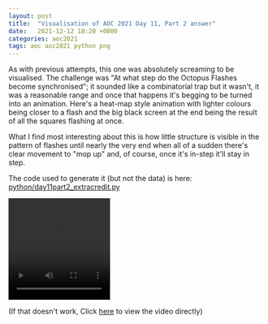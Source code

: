 ```yaml
---
layout: post
title:  "Visualisation of AOC 2021 Day 11, Part 2 answer"
date:   2021-12-12 18:20 +0000
categories: aoc2021
tags: aoc aoc2021 python png
---
```


As with previous attempts, this one was absolutely screaming to be visualised.
The challenge was "At what step do the Octopus Flashes become synchronised"; it
sounded like a combinatorial trap but it wasn't, it was a reasonable range and
once that happens it's begging to be turned into an animation. Here's a 
heat-map style animation with lighter colours being closer to a flash and the
big black screen at the end being the result of all the squares flashing at once.

What I find most interesting about this is how little structure is visible in
the pattern of flashes until nearly the very end when all of a sudden there's
clear movement to "mop up" and, of course, once it's in-step it'll stay in
step. 

The code used to generate it (but not the data) is here:
[python/day11part2_extracredit.py](https://github.com/henley-regatta/adventofcode2021/blob/main/python/day11part2_extracredit.py)

<video width="200" height="200" controls="controls">
    <source src="/assets/aoc2021_day11part2.webm" type="video/webm; codecs=vp9">
</video>


(If that doesn't work, Click [here](/assets/aoc2021_day11part2.webm) to view the video directly)
